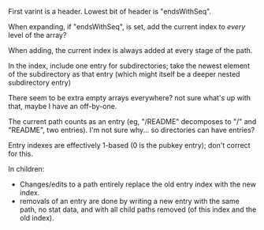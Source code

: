 
First varint is a header. Lowest bit of header is "endsWithSeq".

When expanding, if "endsWithSeq", is set, add the current index to *every*
level of the array?

When adding, the current index is always added at every stage of the path.

In the index, include one entry for subdirectories; take the newest element of
the subdirectory as that entry (which might itself be a deeper nested
subdirectory entry)

There seem to be extra empty arrays everywhere? not sure what's up with that,
maybe I have an off-by-one.

The current path counts as an entry (eg, "/README" decomposes to "/" and
"README", two entries). I'm not sure why... so directories can have entries?

Entry indexes are effectively 1-based (0 is the pubkey entry); don't correct
for this.

In children:
- Changes/edits to a path entirely replace the old entry index with the new
  index.
- removals of an entry are done by writing a new entry with the same path, no
  stat data, and with all child paths removed (of this index and the old
  index).
